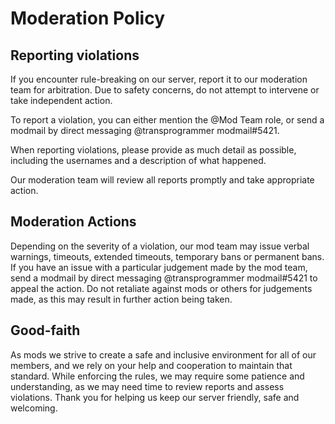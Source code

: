 # Moderation Policy

## Reporting violations

If you encounter rule-breaking on our server, report it to our moderation team for arbitration. Due to safety concerns, do not attempt to intervene or take independent action.

To report a violation, you can either mention the \@Mod Team role, or send a modmail by direct messaging @transprogrammer modmail#5421.

When reporting violations, please provide as much detail as possible, including the usernames and a description of what happened.

Our moderation team will review all reports promptly and take appropriate action.

## Moderation Actions 

Depending on the severity of a violation, our mod team may issue verbal warnings, timeouts, extended timeouts, temporary bans or permanent bans. If you have an issue with a particular judgement made by the mod team, send a modmail by direct messaging @transprogrammer modmail#5421 to appeal the action. Do not retaliate against mods or others for judgements made, as this may result in further action being taken.   

## Good-faith

As mods we strive to create a safe and inclusive environment for all of our members, and we rely on your help and cooperation to maintain that standard. While enforcing the rules, we may require some patience and understanding, as we may need time to review reports and assess violations. Thank you for helping us keep our server friendly, safe and welcoming.
